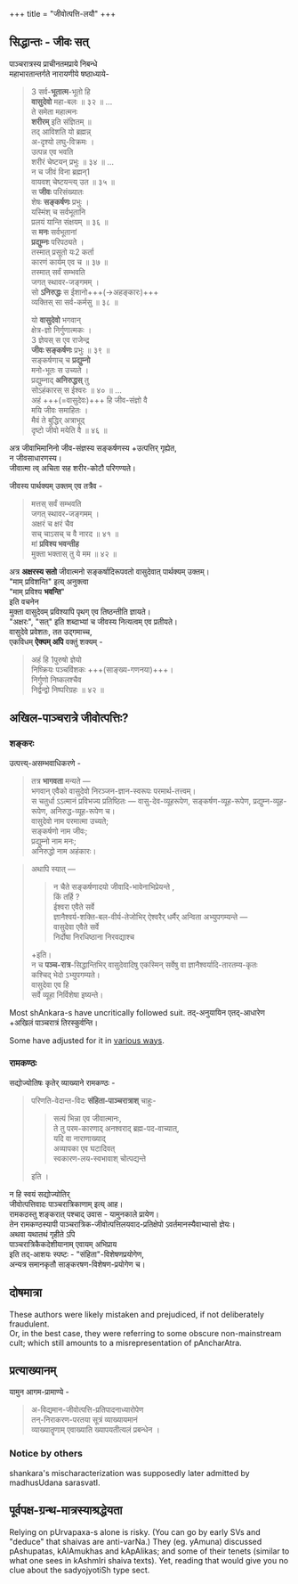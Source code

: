 +++
title = "जीवोत्पत्ति-लयौ"
+++

## सिद्धान्तः - जीवः सत्
पाञ्चरात्रस्य प्राचीनतमप्राये निबन्धे  
महाभारतान्तर्गते नारायणीये षष्ठाध्याये- 

> 3 सर्व-**भूतात्म**-भूतो हि  
**वासुदेवो** महा-बलः ॥ ३२ ॥ …  
ते समेता महात्मनः  
**शरीरम्** इति संज्ञितम् ॥  
तद् आविशति यो ब्रह्मन्न्  
अ-दृश्यो लघु-विक्रमः ।  
उत्पन्न एव भवति  
शरीरं चेष्टयन् प्रभुः ॥ ३४ ॥ …  
> न च जीवं विना ब्रह्मन्1  
वायवश् चेष्टयन्त्य् उत ॥ ३५ ॥  
स **जीवः** परिसंख्यातः  
शेषः **सङ्कर्षणः** प्रभुः ।  
यस्मिंश् च सर्वभूतानि  
प्रलयं यान्ति संक्षयम् ॥ ३६ ॥  
स **मनः** सर्वभूतानां  
**प्रद्युम्नः** परिपठ्यते ।  
तस्मात् प्रसूतो यः2 कर्ता  
कारणं कार्यम् एव च ॥ ३७ ॥  
> तस्मात् सर्वं सम्भवति  
जगत् स्थावर-जङ्गमम् ।  
सो **ऽनिरुद्धः** स ईशानो+++(→अहङ्कारः)+++  
व्यक्तिस् सा सर्व-कर्मसु ॥ ३८ ॥  
> 
> यो **वासुदेवो** भगवान्  
क्षेत्र-ज्ञो निर्गुणात्मकः ।  
3 ज्ञेयस् स एव राजेन्द्र  
**जीवः सङ्कर्षणः** प्रभुः ॥ ३९ ॥  
सङ्कर्षणाच् च **प्रद्युम्नो**  
मनो-भूतः स उच्यते ।  
प्रद्युम्नाद् **अनिरुद्धस्** तु  
सोऽहंकारस् स ईश्वरः ॥ ४० ॥ …  
> अहं +++(=वासुदेवः)+++ हि जीव-संज्ञो वै  
मयि जीवः समाहितः ।  
मैवं ते बुद्धिर् अत्राभूद्  
दृष्टो जीवो मयेति वै ॥ ४६ ॥

अत्र जीवाभिमानिनो जीव-संज्ञस्य सङ्कर्षणस्य +उत्पत्तिर् गृह्येत,  
न जीवसाधारणस्य।  
जीवात्मा त्व् अचिता सह शरीर-कोटौ परिगण्यते। 

जीवस्य पार्थक्यम् उक्तम् एव तत्रैव - 

> मत्तस् सर्वं सम्भवति  
जगत् स्थावर-जङ्गमम् ।  
अक्षरं च क्षरं चैव  
सच् चाऽसच् च वै नारद ॥ ४१ ॥  
> मां **प्रविश्य भवन्तीह**  
मुक्ता भक्तास् तु ये मम ॥ ४२ ॥  

अत्र **अक्षरस्य सतो** जीवात्मनो सङ्कर्षादिरूपवतो वासुदेवात् पार्थक्यम् उक्तम्।  
"माम् प्रविशन्ति" इत्य् अनुक्त्वा  
"माम् प्रविश्य **भवन्ति**"  
इति वचनेन  
मुक्ता वासुदेवम् प्रविश्यापि पृथग् एव तिष्ठन्तीति ज्ञायते।  
"अक्षरः", "सत्" इति शब्दाभ्यां च जीवस्य नित्यत्वम् एव प्रतीयते।  
वासुदेवे प्रवेशतः, तत उद्गमाच्च,  
एकविधम् **ऐक्यम् अपि** वक्तुं शक्यम् -  

> अहं हि 1पुरुषो ज्ञेयो  
निष्क्रियः पञ्चविंशकः  +++(साङ्ख्य-गणनया)+++।  
निर्गुणो निष्कलश्चैव  
निर्द्वन्द्वो निष्परिग्रहः ॥ ४२ ॥



## अखिल-पाञ्चरात्रे जीवोत्पत्तिः?
### शङ्करः
उत्पत्त्य्-असम्भवाधिकरणे - 

> तत्र **भागवता** मन्यते —  
भगवान् एवैको वासुदेवो निरञ्जन-ज्ञान-स्वरूपः परमार्थ-तत्त्वम्।  
स चतुर्धा ऽऽत्मानं प्रविभज्य प्रतिष्ठितः — वासु-देव-व्यूहरूपेण, सङ्कर्षण-व्यूह-रूपेण, प्रद्युम्न-व्यूह-रूपेण, अनिरुद्ध-व्यूह-रूपेण च।  
वासुदेवो नाम परमात्मा उच्यते;  
सङ्कर्षणो नाम जीवः;  
प्रद्युम्नो नाम मनः;  
अनिरुद्धो नाम अहंकारः।  

> अथापि स्यात् — 
>
>> न चैते सङ्कर्षणादयो जीवादि-भावेनाभिप्रेयन्ते ,  
> किं तर्हि ?  
ईश्वरा एवैते सर्वे  
ज्ञानैश्वर्य-शक्ति-बल-वीर्य-तेजोभिर् ऐश्वरैर् धर्मैर् अन्विता अभ्युपगम्यन्ते —  
वासुदेवा एवैते सर्वे  
निर्दोषा निरधिष्ठाना निरवद्याश्च 
>
> +इति।  
> न च **पञ्च-रात्र**-सिद्धान्तिभिर् वासुदेवादिषु एकस्मिन् सर्वेषु वा ज्ञानैश्वर्यादि-तारतम्य-कृतः  
कश्चिद् भेदो ऽभ्युपगम्यते।  
वासुदेवा एव हि  
सर्वे व्यूहा निर्विशेषा इष्यन्ते।  


Most shAnkara-s have uncritically followed suit. तद्-अनुयायिन एतद्-आधारेण +अखिलं पाञ्चरात्रं तिरस्कुर्वन्ति। 

Some have adjusted for it in [various ways](/AgamaH_brAhmaH/shAnkara-darshanam/tattvam/vishvAsaH/misadvertisement/kas_saguNam_brahma). 

### रामकण्ठः
सद्योज्योतिषः कृतेर् व्याख्याने रामकण्ठः - 

> परिणति-वेदान्त-विदः **संहिता-पाञ्चरात्राश्** चाहुः-   
> 
> > सत्यं भिन्ना एव जीवात्मानः,  
ते तु परम-कारणाद् अनश्वराद् ब्रह्म-पद-वाच्यात्,  
यदि वा नाराणाख्याद्  
अव्यापका एव घटादिवत्  
स्वकारण-लय-स्वभावाश् चोत्पद्यन्ते
> 
> इति ।  

न हि स्वयं सद्योज्योतिर्  
जीवोत्पत्तिवादः पाञ्चरात्रिकाणाम् इत्य् आह।  
रामकठस्तु शङ्करात् पश्चाद् उवास - यामुनकाले प्रायेण।  
तेन रामकण्ठस्यापी पाञ्चरात्रिक-जीवोत्पत्तिलयवाद-प्रतिक्षेपो ऽवर्तमानस्यैवाभ्यासो ज्ञेयः।  
अथवा यथातथं गृहीते ऽपि  
पाञ्चरात्रिकैकदेशीयानाम् एवायम् अभिप्राय  
इति तद्-आशयः स्पष्टः - "संहिता"-विशेषणप्रयोगेण,  
अन्यत्र समानकृतौ साङ्करषण-विशेषण-प्रयोगेण च। 

## दोषमात्रा
These authors were likely mistaken and prejudiced, if not deliberately fraudulent.  
Or, in the best case, they were referring to some obscure non-mainstream cult; which still amounts to a misrepresentation of pAncharAtra.

## प्रत्याख्यानम्
यामुन आगम-प्रामाण्ये -

> अ-विद्यमान-जीवोत्पत्ति-प्रतिपादनाध्यारोपेण  
तन्-निराकरण-परतया सूत्रं व्याख्यायमानं  
व्याख्यातॄणाम् एवाख्याति ख्यापयतीत्यलं प्रबन्धेन ।

### Notice by others
shankara's mischaracterization was supposedly later admitted by madhusUdana sarasvatI.

## पूर्वपक्ष-ग्रन्थ-मात्रस्याश्रद्धेयता
Relying on pUrvapaxa-s alone is risky. (You can go by early SVs and "deduce" that shaivas are anti-varNa.) They (eg. yAmuna) discussed pAshupatas, kAlAmukhas and kApAlikas; and some of their tenets (similar to what one sees in kAshmIri shaiva texts). Yet, reading that would give you no clue about the sadyojyotiSh type sect.


